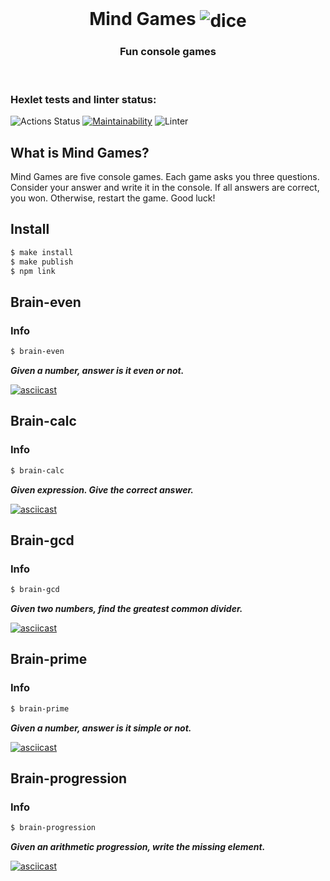 <div align="center">
  <br>
  <h1 >Mind Games <img align="center" src="https://img.icons8.com/doodle/32/000000/dice.png" alt='dice'></h1>
  <h3>Fun console games</h3>
</div>
<br>

### Hexlet tests and linter status:
![Actions Status](https://github.com/Yar56/frontend-project-lvl1/workflows/hexlet-check/badge.svg)
[![Maintainability](https://api.codeclimate.com/v1/badges/a99a88d28ad37a79dbf6/maintainability)](https://codeclimate.com/github/codeclimate/codeclimate/maintainability)
![Linter](https://github.com/Yar56/frontend-project-lvl1/workflows/Linter/badge.svg)

## What is Mind Games?
Mind Games are five console games. Each game asks you three questions. Consider your answer and write it in the console. If all answers are correct, you won. Otherwise, restart the game. Good luck!

## Install
```bash
$ make install
$ make publish
$ npm link
```
## Brain-even 
### Info
```bash
$ brain-even
```
___Given a number, answer is it even or not.___

[![asciicast](https://asciinema.org/a/skA7w85X9nDvUIepFw0gUVEJE.svg)](https://asciinema.org/a/skA7w85X9nDvUIepFw0gUVEJE)

## Brain-calc
### Info
```bash
$ brain-calc
```
___Given expression. Give the correct answer.___

[![asciicast](https://asciinema.org/a/tkMWNCWrD2aWHPIuzi6xXVZi3.svg)](https://asciinema.org/a/tkMWNCWrD2aWHPIuzi6xXVZi3)

## Brain-gcd
### Info
```bash
$ brain-gcd
```
___Given two numbers, find the greatest common divider.___

[![asciicast](https://asciinema.org/a/U4pZLQIjgJTo7tggy1AC62zVN.svg)](https://asciinema.org/a/U4pZLQIjgJTo7tggy1AC62zVN)

## Brain-prime
### Info
```bash
$ brain-prime
```
___Given a number, answer is it simple or not.___

[![asciicast](https://asciinema.org/a/381663.svg)](https://asciinema.org/a/381663)

## Brain-progression
### Info
```bash
$ brain-progression
```
___Given an arithmetic progression, write the missing element.___

[![asciicast](https://asciinema.org/a/Eh1FKYY9EtOeXtzM6neKj6mrS.svg)](https://asciinema.org/a/Eh1FKYY9EtOeXtzM6neKj6mrS)

